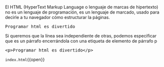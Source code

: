 El HTML (HyperText Markup Language o lenguaje de marcas de hipertexto) no es un lenguaje de programación, es un lenguaje de marcado, usado para decirle a tu navegador cómo estructurar la páginas.

<pre>
Programar html es divertido
</pre>

Si queremos que la línea sea independiente de otras, podemos especificar que es un párrafo encerrándola con una etiqueta de elemento de párrafo p

<pre class="file" data-filename="index.html" data-target="replace">
&lt;p&gt;Programar html es divertido&lt;/p&gt;
</pre>

`index.html`{{open}}